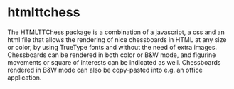 # htmlttchess
The HTMLTTChess package is a combination of a javascript, a css and an html file that allows the rendering of nice chessboards in HTML at any size or color, by using TrueType fonts and without the need of extra images. Chessboards can be rendered in both color or B&amp;W mode, and figurine movements or square of interests can be indicated as well. Chessboards rendered in B&amp;W mode can also be copy-pasted into e.g. an office application.

